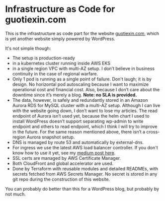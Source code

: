# Infrastructure as Code for guotiexin.com

This is the infrastructure as code part for the website [guotiexin.com](https://www.guotiexin.com), which is yet another website simply powered by WordPress.

It's not simple though:

- The setup is production-ready
- in a kubernetes cluster running inside AWS EKS
- in a single region VPC with multi-AZ setup. I don’t believe in business continuity in the case of regional warfare.
- Only 1 pod is running as a single point of failure. Don't laugh; it is by design. No horizontal pod autoscaling because I want to maximize operational cost and financial cost. Also, because I don’t care about the downtime since it’s merely a blog. **Note: no SLA is provided.**
- The data, however, is safely and redundantly stored in an Amazon Aurora RDS for MySQL cluster with a multi-AZ setup. Although I can live with the website going down, I don’t want to lose my articles. The read endpoint of Aurora isn’t used yet, because the helm chart I used to install WordPress doesn’t support separating wp-admin to write endpoint and others to read endpoint, which I think I will try to improve in the future. For the same reason mentioned above, there isn’t a cross-region Aurora snapshot setup.
- DNS is managed by route 53 and automatically by external-dns.
- For ingress we use the latest AWS load balancer controller. If you don't know how to use it yet, see my [medium post here](https://medium.com/devops-dudes/running-the-latest-aws-load-balancer-controller-in-your-aws-eks-cluster-9d59cdc1db98).
- SSL certs are managed by AWS Certificate Manager.
- Both CloudFront and global accelerator are used.
- Done by Terraform with reusable modules and detailed READMEs, with secrets fetched from AWS Secrets Manager. No secret is stored in any git repo during the construction of this website.

You can probably do better than this for a WordPress blog, but probably by not much.
